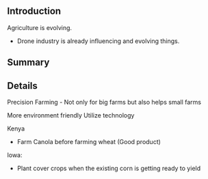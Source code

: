 ## Introduction

Agriculture is evolving.

- Drone industry is already influencing and evolving things.


## Summary



## Details

Precision Farming - Not only for big farms but also helps small farms

More environment friendly
Utilize technology

Kenya
- Farm Canola before farming wheat (Good product)


Iowa:
- Plant cover crops when the existing corn is getting ready to yield




